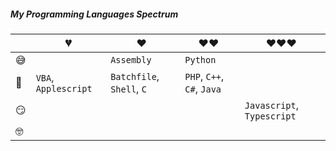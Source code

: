 ##### My Programming Languages Spectrum

|      | 💔️     | ❤️ ️                          | ❤️❤️ ️                   | ❤️❤️❤️ ️ |
| ---- | ----- | --------------------------- | --------------------- | ---- |
| 😅    |       | ``Assembly``                | `Python`              |      |
| 🧐    | `VBA`, `Applescript` | `Batchfile`,  `Shell`,  `C` | `PHP`, `C++`, `C#`, `Java`                  |      |
| 😏    |       |                             |     | `Javascript`, `Typescript`     |
| 🤓    |       |                             |                       |      |

